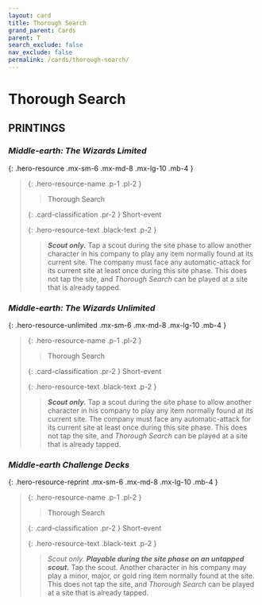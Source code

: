 ```yaml
---
layout: card
title: Thorough Search
grand_parent: Cards
parent: T
search_exclude: false
nav_exclude: false
permalink: /cards/thorough-search/
---
```


# Thorough Search


## PRINTINGS


### _Middle-earth: The Wizards Limited_

{: .hero-resource .mx-sm-6 .mx-md-8 .mx-lg-10 .mb-4 }
> {: .hero-resource-name .p-1 .pl-2 }
> > <div class="card-mp"></div>
> > <div class="card-name">Thorough Search</div>
>
> {: .card-classification .pr-2 }
> Short-event
>
> {: .hero-resource-text .black-text .p-2 }
> > _**Scout only.**_ Tap a scout during the site phase to allow another character in his company to play any item normally found at its current site. The company must face any automatic-attack for its current site at least once during this site phase. This does not tap the site, and _Thorough Search_ can be played at a site that is already tapped. 
> 

### _Middle-earth: The Wizards Unlimited_

{: .hero-resource-unlimited .mx-sm-6 .mx-md-8 .mx-lg-10 .mb-4 }
> {: .hero-resource-name .p-1 .pl-2 }
> > <div class="card-mp"></div>
> > <div class="card-name">Thorough Search</div>
>
> {: .card-classification .pr-2 }
> Short-event
>
> {: .hero-resource-text .black-text .p-2 }
> > _**Scout only.**_ Tap a scout during the site phase to allow another character in his company to play any item normally found at its current site. The company must face any automatic-attack for its current site at least once during this site phase. This does not tap the site, and _Thorough Search_ can be played at a site that is already tapped. 
> 

### _Middle-earth Challenge Decks_

{: .hero-resource-reprint .mx-sm-6 .mx-md-8 .mx-lg-10 .mb-4 }
> {: .hero-resource-name .p-1 .pl-2 }
> > <div class="card-mp"></div>
> > <div class="card-name">Thorough Search</div>
>
> {: .card-classification .pr-2 }
> Short-event
>
> {: .hero-resource-text .black-text .p-2 }
> > _Scout only._ ***Playable during the site phase on an untapped scout.*** Tap the scout. Another character in his company may play a minor, major, or gold ring item normally found at the site. This does not tap the site, and _Thorough Search_ can be played at a site that is already tapped. 
> 
